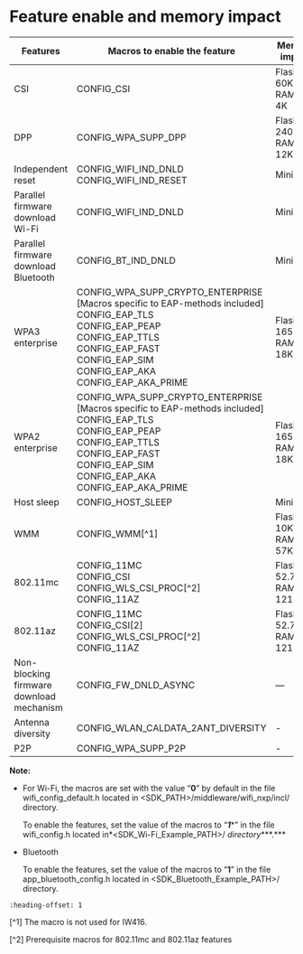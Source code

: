 # Feature enable and memory impact

|Features|Macros to enable the feature|Memory impact|
|--------|----------------------------|-------------|
|CSI|CONFIG\_CSI|Flash - 60K, RAM - 4K|
|DPP|CONFIG\_WPA\_SUPP\_DPP|Flash - 240K, RAM - 12K|
|Independent reset|CONFIG\_WIFI\_IND\_DNLD<br>CONFIG\_WIFI\_IND\_RESET|Minimal|
|Parallel firmware download Wi-Fi|CONFIG\_WIFI\_IND\_DNLD|Minimal|
|Parallel firmware download Bluetooth|CONFIG\_BT\_IND\_DNLD|Minimal|
|WPA3 enterprise|CONFIG\_WPA\_SUPP\_CRYPTO\_ENTERPRISE \[Macros specific to EAP-methods included\] <br>CONFIG\_EAP\_TLS <br>CONFIG\_EAP\_PEAP <br>CONFIG\_EAP\_TTLS <br>CONFIG\_EAP\_FAST <br>CONFIG\_EAP\_SIM <br>CONFIG\_EAP\_AKA <br>CONFIG\_EAP\_AKA\_PRIME|Flash - 165K, RAM - 18K|
|WPA2 enterprise|CONFIG\_WPA\_SUPP\_CRYPTO\_ENTERPRISE \[Macros specific to EAP-methods included\]<br> CONFIG\_EAP\_TLS <br>CONFIG\_EAP\_PEAP <br>CONFIG\_EAP\_TTLS <br>CONFIG\_EAP\_FAST <br>CONFIG\_EAP\_SIM <br>CONFIG\_EAP\_AKA <br>CONFIG\_EAP\_AKA\_PRIME|Flash - 165K, RAM - 18K|
|Host sleep|CONFIG\_HOST\_SLEEP|Minimal|
|WMM|CONFIG\_WMM[^1]|Flash - 10K, RAM - 57K|
|802.11mc|CONFIG\_11MC <br>CONFIG\_CSI <br>CONFIG\_WLS\_CSI\_PROC[^2] <br>CONFIG\_11AZ|Flash: 52.78KB, RAM : 121.1KB|
|802.11az|CONFIG\_11MC <br>CONFIG\_CSI\[2\] <br>CONFIG\_WLS\_CSI\_PROC[^2] <br>CONFIG\_11AZ|Flash: 52.78KB, RAM : 121.1KB|
|Non-blocking firmware download mechanism|CONFIG\_FW\_DNLD\_ASYNC|—|
|Antenna diversity|CONFIG_WLAN_CALDATA_2ANT_DIVERSITY|-|
|P2P|CONFIG_WPA_SUPP_P2P |-|

**Note:**

-   For Wi-Fi, the macros are set with the value “**0**” by default in the file wifi\_config\_default.h located in <SDK\_PATH\>/middleware/wifi\_nxp/incl/ directory.

    To enable the features, set the value of the macros to “***1****” in the file wifi\_config.h located in*<SDK\_Wi-Fi\_Example\_PATH\>/ *directory****.***

-   Bluetooth

    To enable the features, set the value of the macros to “**1**” in the file app\_bluetooth\_config.h located in <SDK\_Bluetooth\_Example\_PATH\>/ directory.



```{include} ../topics/Kconfig_memory_optimizer.md
:heading-offset: 1
```

[^1] The macro is not used for IW416.

[^2] Prerequisite macros for 802.11mc and 802.11az features

